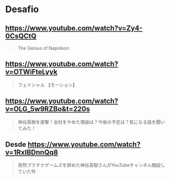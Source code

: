 # Desafio

## https://www.youtube.com/watch?v=Zy4-0CsQCtQ

> The Genius of Napoleon

## https://www.youtube.com/watch?v=OTWiFteLyyk

> フェイシャル 【モーション】

## https://www.youtube.com/watch?v=OLG_5w9RZBo&t=220s

>  神谷英樹を直撃！会社をやめた理由は？今後の予定は？気になる話を聞いてみた！

## Desde https://www.youtube.com/watch?v=1RxIBDnnQq8

> 突然プラチナゲームズを辞めた神谷英樹さんがYouTubeチャンネル開設していた件 
